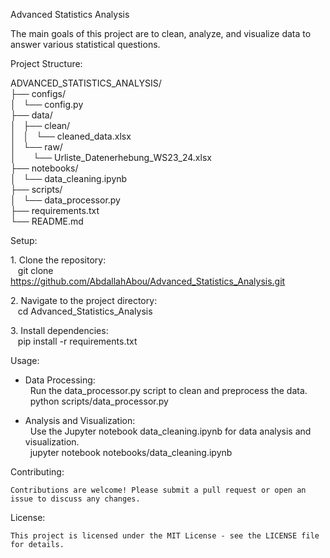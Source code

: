Advanced Statistics Analysis

The main goals of this project are to clean, analyze, and visualize data to answer various statistical questions.

Project Structure:

ADVANCED_STATISTICS_ANALYSIS/\
├── configs/\
│   └── config.py\
├── data/\
│   ├── clean/\
│   │   └── cleaned_data.xlsx\
│   └── raw/\
│       └── Urliste_Datenerhebung_WS23_24.xlsx\
├── notebooks/\
│   └── data_cleaning.ipynb\
├── scripts/\
│   └── data_processor.py\
├── requirements.txt\
└── README.md

Setup:

1\. Clone the repository:\
   git clone https://github.com/AbdallahAbou/Advanced_Statistics_Analysis.git

2\. Navigate to the project directory:\
   cd Advanced_Statistics_Analysis

3\. Install dependencies:\
   pip install -r requirements.txt

Usage:

- Data Processing:\
  Run the data_processor.py script to clean and preprocess the data.\
  python scripts/data_processor.py

- Analysis and Visualization:\
  Use the Jupyter notebook data_cleaning.ipynb for data analysis and visualization.\
  jupyter notebook notebooks/data_cleaning.ipynb

Contributing:

    Contributions are welcome! Please submit a pull request or open an issue to discuss any changes.

License:

    This project is licensed under the MIT License - see the LICENSE file for details.
